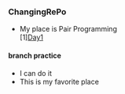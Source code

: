 ### ChangingRePo
- My place is Pair Programming<br>
[1][Day1](https://github.com/enrhd24/ChangingRePo/tree/enrhd24/DAY1)

#### branch practice
- I can do it<br>
- This is my favorite place<br>